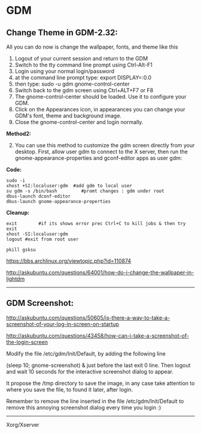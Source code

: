 GDM
===

Change Theme in GDM-2.32:
-------------------------

All you can do now is change the wallpaper, fonts, and theme like this

1. Logout of your current session and return to the GDM
2. Switch to the tty command line prompt using Ctrl-Alt-F1
3. Login using your normal login/password
4. at the command line prompt type: export DISPLAY=:0.0
5. then type: sudo -u gdm gnome-control-center
6. Switch back to the gdm screen using Ctrl+ALT+F7 or F8
7. The gnome-control-center should be loaded. Use it to configure your GDM.
8. Click on the Appearances icon, in appearances you can change your GDM's font, theme and background image.
9. Close the gnome-control-center and login normally.

**Method2:**

2. You can use this method to customize the gdm screen directly from your desktop. First, allow user gdm to connect to the X server, then run the gnome-appearance-properties and gconf-editor apps as user gdm:

**Code:**

    sudo -i
    xhost +SI:localuser:gdm  #add gdm to local user
    su gdm -s /bin/bash         #promt changes : gdm under root
    dbus-launch dconf-editor
    dbus-launch gnome-appearance-properties

**Cleanup:**

	exit 		#if its shows error prec Ctrl+C to kill jobs & then try exit
	xhost -SI:localuser:gdm 
    logout #exit from root user

    pkill gsksu


https://bbs.archlinux.org/viewtopic.php?id=110874

http://askubuntu.com/questions/64001/how-do-i-change-the-wallpaper-in-lightdm


----------


GDM Screenshot:
---------------

http://askubuntu.com/questions/50605/is-there-a-way-to-take-a-screenshot-of-your-log-in-screen-on-startup

http://askubuntu.com/questions/43458/how-can-i-take-a-screenshot-of-the-login-screen

Modify the file /etc/gdm/Init/Default, by adding the following line

(sleep 10; gnome-screenshot) &
just before the last exit 0 line. Then logout and wait 10 seconds for the interactive screenshot dialog to appear.

It propose the /tmp directory to save the image, in any case take attention to where you save the file, to found it later, after login.

Remember to remove the line inserted in the file /etc/gdm/Init/Default to remove this annoying screenshot dialog every time you login :)


----------


Xorg/Xserver


